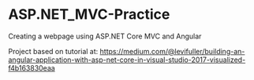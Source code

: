 # ASP.NET_MVC-Practice
Creating a webpage using ASP.NET Core MVC and Angular

Project based on tutorial at: https://medium.com/@levifuller/building-an-angular-application-with-asp-net-core-in-visual-studio-2017-visualized-f4b163830eaa
